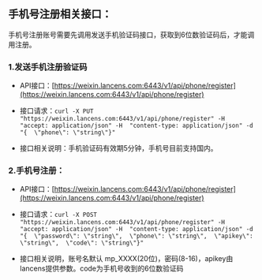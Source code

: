 ## 手机号注册相关接口：

手机号注册账号需要先调用发送手机验证码接口，获取到6位数验证码后，才能调用注册。

### 1.发送手机注册验证码

* API接口：[https://weixin.lancens.com:6443/v1/api/phone/register](https://weixin.lancens.com:6443/v1/api/phone/register)

* 接口请求：`curl -X PUT "https://weixin.lancens.com:6443/v1/api/phone/register" -H  "accept: application/json" -H  "content-type: application/json" -d "{  \"phone\": \"string\"}"`

* 接口相关说明：手机验证码有效期5分钟，手机号目前支持国内。

### 2.手机号注册：

* API接口：[https://weixin.lancens.com:6443/v1/api/phone/register](https://weixin.lancens.com:6443/v1/api/phone/register)

* 接口请求：`curl -X POST "https://weixin.lancens.com:6443/v1/api/phone/register" -H  "accept: application/json" -H  "content-type: application/json" -d "{  \"password\": \"string\",  \"phone\": \"string\",  \"apikey\": \"string\",  \"code\": \"string\"}"`

* 接口相关说明，账号名默认 mp\_XXXX\(20位\)，密码\(8-16\)，apikey由lancens提供参数。code为手机号收到的6位数验证码





